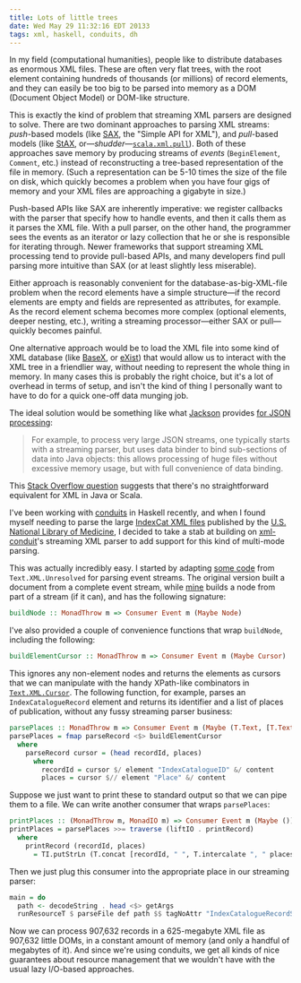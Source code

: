 ```yaml
---
title: Lots of little trees
date: Wed May 29 11:32:16 EDT 20133
tags: xml, haskell, conduits, dh
---
```


In my field (computational humanities), people like to distribute databases as enormous XML files.
These are often very flat trees, with the root element containing hundreds of thousands (or millions)
of record elements, and they can easily be too big to be parsed into memory as a DOM (Document Object Model) or
DOM-like structure.

This is exactly the kind of problem that streaming XML parsers are designed to solve.
There are two dominant approaches to parsing XML streams:
_push_-based models (like [SAX](https://en.wikipedia.org/wiki/Simple_API_for_XML), the "Simple API for XML"),
and _pull_-based models (like [StAX](https://sjsxp.java.net/), or—_shudder_—[`scala.xml.pull`](http://www.scala-lang.org/api/current/index.html#scala.xml.pull.package)).
Both of these approaches save memory by producing streams of _events_ (`BeginElement`, `Comment`, etc.)
instead of reconstructing a tree-based representation of the file in
memory. (Such a representation can be 5-10 times the size of the file on disk, which quickly becomes a problem
when you have four gigs of memory and your XML files are approaching a gigabyte in size.)

Push-based APIs like SAX are inherently imperative: we register callbacks with the parser that specify how to handle events,
and then it calls them as it parses the XML file. With a pull parser, on the other hand, the programmer sees
the events as an iterator or lazy collection that he or she is responsible for iterating through.
Newer frameworks that support streaming XML processing tend to provide pull-based APIs,
and many developers find pull parsing more intuitive than SAX (or at least slightly less miserable).

<!-- MORE -->

Either approach is reasonably convenient for the database-as-big-XML-file problem
when the record elements have a simple structure—if the record
elements are empty and fields are represented as attributes, for example.
As the record element schema becomes more complex (optional elements, deeper nesting, etc.),
writing a streaming processor—either SAX or pull—quickly becomes painful.

One alternative approach would be to load the XML file into some kind of XML database
(like [BaseX](http://basex.org/), or [eXist](http://exist-db.org/exist/apps/homepage/index.html))
that would allow us to interact with the XML tree in a friendlier way, without needing
to represent the whole thing in memory. In many cases this is probably the right choice,
but it's a lot of overhead in terms of setup, and isn't the kind of thing I personally want to have to do
for a quick one-off data munging job.

The ideal solution would be something like what [Jackson](http://jackson.codehaus.org/)
provides [for JSON processing](http://www.cowtowncoder.com/blog/archives/2010/11/entry_434.html):

> For example, to process very large JSON streams, one typically starts with a
> streaming parser, but uses data binder to bind sub-sections of data into Java
> objects: this allows processing of huge files without excessive memory usage,
> but with full convenience of data binding.

This [Stack Overflow question](https://stackoverflow.com/q/16668649/334519)
suggests that there's no straightforward equivalent for XML in Java or Scala.

I've been working with [conduits](https://hackage.haskell.org/package/conduit) in Haskell recently,
and when I found myself needing to parse
the large [IndexCat XML files](http://www.nlm.nih.gov/hmd/indexcat/indexcatxml.html)
published by the [U.S. National Library of Medicine](http://www.nlm.nih.gov/),
I decided to take a stab at building on [xml-conduit](https://hackage.haskell.org/package/xml-conduit)'s
streaming XML parser to add support for this kind of multi-mode parsing.

This was actually incredibly easy.
I started
by adapting [some code](https://hackage.haskell.org/packages/archive/xml-conduit/1.1.0.3/doc/html/src/Text-XML-Unresolved.html#toEvents)
from `Text.XML.Unresolved` for parsing event streams.
The original version built a document from a complete event
stream, while [mine](https://github.com/travisbrown/xml-nodestream/blob/419b2a7ddfddde9cb4126066ba3c5f3352437595/src/Text/XML/Stream/Node.hs#L28)
builds a node from part of a stream (if it can), and has the following signature:

``` haskell
buildNode :: MonadThrow m => Consumer Event m (Maybe Node)
```

I've also provided a couple of convenience functions that wrap `buildNode`, including the following:

``` haskell
buildElementCursor :: MonadThrow m => Consumer Event m (Maybe Cursor)
```

This ignores any non-element nodes and returns the elements as cursors
that we can manipulate with the handy XPath-like combinators
in [`Text.XML.Cursor`](https://hackage.haskell.org/packages/archive/xml-conduit/1.1.0.3/doc/html/Text-XML-Cursor.html).
The following function, for example, parses an `IndexCatalogueRecord` element and
returns its identifier and a list of places of publication, without any fussy streaming parser business:

``` haskell
parsePlaces :: MonadThrow m => Consumer Event m (Maybe (T.Text, [T.Text]))
parsePlaces = fmap parseRecord <$> buildElementCursor
  where
    parseRecord cursor = (head recordId, places)
      where
        recordId = cursor $/ element "IndexCatalogueID" &/ content
        places = cursor $// element "Place" &/ content
```

Suppose we just want to print these to standard output so that we can pipe them to a file.
We can write another consumer that wraps `parsePlaces`:

``` haskell
printPlaces :: (MonadThrow m, MonadIO m) => Consumer Event m (Maybe ())
printPlaces = parsePlaces >>= traverse (liftIO . printRecord)
  where
    printRecord (recordId, places)
      = TI.putStrLn (T.concat [recordId, " ", T.intercalate ", " places])
```

Then we just plug this consumer into the appropriate place in our streaming parser:

``` haskell
main = do
  path <- decodeString . head <$> getArgs
  runResourceT $ parseFile def path $$ tagNoAttr "IndexCatalogueRecordSet" $ many_ printPlaces
```

Now we can process 907,632 records in a 625-megabyte XML file as 907,632 little DOMs,
in a constant amount of memory (and only a handful of megabytes of it).
And since we're using conduits, we get all kinds of nice guarantees about resource management that
we wouldn't have with the usual lazy I/O-based approaches.

